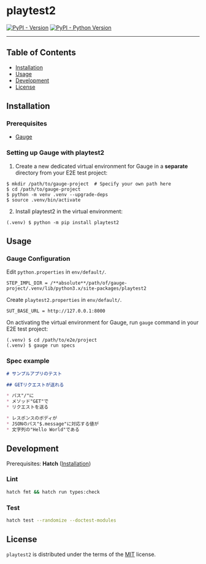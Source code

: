 # playtest2

[![PyPI - Version](https://img.shields.io/pypi/v/playtest2.svg)](https://pypi.org/project/playtest2)
[![PyPI - Python Version](https://img.shields.io/pypi/pyversions/playtest2.svg)](https://pypi.org/project/playtest2)

-----

## Table of Contents

- [Installation](#installation)
- [Usage](#usage)
- [Development](#development)
- [License](#license)

## Installation

### Prerequisites

* [Gauge](https://docs.gauge.org/getting_started/installing-gauge)

### Setting up Gauge with playtest2

1. Create a new dedicated virtual environment for Gauge in a **separate** directory from your E2E test project:

```console
$ mkdir /path/to/gauge-project  # Specify your own path here
$ cd /path/to/gauge-project
$ python -m venv .venv --upgrade-deps
$ source .venv/bin/activate
```

2. Install playtest2 in the virtual environment:

```console
(.venv) $ python -m pip install playtest2
```

## Usage

### Gauge Configuration

Edit `python.properties` in `env/default/`.

```
STEP_IMPL_DIR = /**absolute**/path/of/gauge-project/.venv/lib/python3.x/site-packages/playtest2
```

Create `playtest2.properties` in `env/default/`.

```
SUT_BASE_URL = http://127.0.0.1:8000
```

On activating the virtual environment for Gauge, run `gauge` command in your E2E test project:

```console
(.venv) $ cd /path/to/e2e/project
(.venv) $ gauge run specs
```

### Spec example

```markdown
# サンプルアプリのテスト

## GETリクエストが送れる

* パス"/"に
* メソッド"GET"で
* リクエストを送る

* レスポンスのボディが
* JSONのパス"$.message"に対応する値が
* 文字列の"Hello World"である
```

## Development

Prerequisites: **Hatch** ([Installation](https://hatch.pypa.io/latest/install/))

### Lint

```bash
hatch fmt && hatch run types:check
```

### Test

```bash
hatch test --randomize --doctest-modules
```

## License

`playtest2` is distributed under the terms of the [MIT](https://spdx.org/licenses/MIT.html) license.
